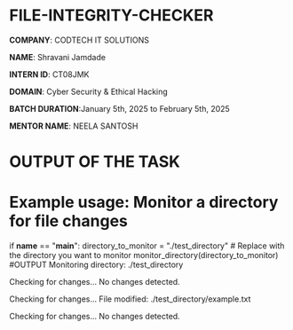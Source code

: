 # FILE-INTEGRITY-CHECKER

**COMPANY**: CODTECH IT SOLUTIONS

**NAME**:  Shravani Jamdade

**INTERN ID**: CT08JMK

**DOMAIN**: Cyber Security & Ethical Hacking

**BATCH DURATION**:January 5th, 2025 to February 5th, 2025

**MENTOR NAME**: NEELA SANTOSH

# OUTPUT OF THE TASK
# Example usage: Monitor a directory for file changes
if __name__ == "__main__":
    directory_to_monitor = "./test_directory"  # Replace with the directory you want to monitor
    monitor_directory(directory_to_monitor)
#OUTPUT
Monitoring directory: ./test_directory

Checking for changes...
No changes detected.

Checking for changes...
File modified: ./test_directory/example.txt

Checking for changes...
No changes detected.

















